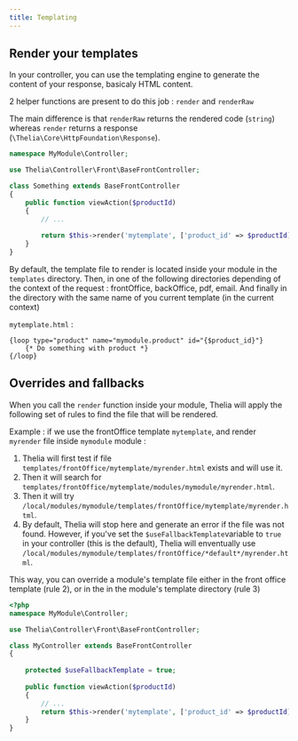 ```yaml
---
title: Templating
---
```


## Render your templates

In your controller, you can use the templating engine to generate the content of your response, basicaly HTML content. 

2 helper functions are present to do this job : `render` and `renderRaw`

The main difference is that `renderRaw` returns the rendered code (`string`) whereas `render` returns a response (`\Thelia\Core\HttpFoundation\Response`).


```php
namespace MyModule\Controller;

use Thelia\Controller\Front\BaseFrontController;

class Something extends BaseFrontController
{
    public function viewAction($productId)
    {
        // ...
        
        return $this->render('mytemplate', ['product_id' => $productId]);
    }
}
```

By default, the template file to render is located inside your module in the `templates` directory. Then, in one of the following directories depending of the context of the request : frontOffice, backOffice, pdf, email. And finally in the directory with the same name of you current template (in the current context)

`mytemplate.html` : 

```smarty
{loop type="product" name="mymodule.product" id="{$product_id}"}
    {* Do something with product *}
{/loop}
```

## Overrides and fallbacks

When you call the `render` function inside your module, Thelia will apply the following set of rules to find the file that will be rendered. 

Example : if we use the frontOffice template `mytemplate`, and render `myrender` file inside `mymodule` module :

1. Thelia will first test if file `templates/frontOffice/mytemplate/myrender.html` exists and will use it.
2. Then it will search for `templates/frontOffice/mytemplate/modules/mymodule/myrender.html`.
3. Then it will try `/local/modules/mymodule/templates/frontOffice/mytemplate/myrender.html`.
4. By default, Thelia will stop here and generate an error if the file was not found. However, if you've set the `$useFallbackTemplate`variable to `true` in your controller (this is the default), Thelia will enventually use `/local/modules/mymodule/templates/frontOffice/*default*/myrender.html`.

This way, you can override a module's template file either in the front office template (rule 2), or in the in the module's template directory (rule 3)

```php
<?php
namespace MyModule\Controller;

use Thelia\Controller\Front\BaseFrontController;

class MyController extends BaseFrontController
{
    
    protected $useFallbackTemplate = true;
    
    public function viewAction($productId)
    {
        // ...
        return $this->render('mytemplate', ['product_id' => $productId]);
    }
}
```
